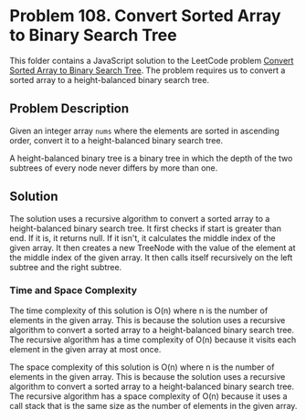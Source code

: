 # Problem 108. Convert Sorted Array to Binary Search Tree

This folder contains a JavaScript solution to the LeetCode problem [Convert Sorted Array to Binary Search Tree](https://leetcode.com/problems/convert-sorted-array-to-binary-search-tree/). The problem requires us to convert a sorted array to a height-balanced binary search tree.

## Problem Description

Given an integer array `nums` where the elements are sorted in ascending order, convert it to a height-balanced binary search tree.

A height-balanced binary tree is a binary tree in which the depth of the two subtrees of every node never differs by more than one.

## Solution

The solution uses a recursive algorithm to convert a sorted array to a height-balanced binary search tree. It first checks if start is greater than end. If it is, it returns null. If it isn't, it calculates the middle index of the given array. It then creates a new TreeNode with the value of the element at the middle index of the given array. It then calls itself recursively on the left subtree and the right subtree.

### Time and Space Complexity

The time complexity of this solution is O(n) where n is the number of elements in the given array. This is because the solution uses a recursive algorithm to convert a sorted array to a height-balanced binary search tree. The recursive algorithm has a time complexity of O(n) because it visits each element in the given array at most once.

The space complexity of this solution is O(n) where n is the number of elements in the given array. This is because the solution uses a recursive algorithm to convert a sorted array to a height-balanced binary search tree. The recursive algorithm has a space complexity of O(n) because it uses a call stack that is the same size as the number of elements in the given array.
